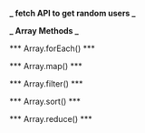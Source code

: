 **_ fetch API to get random users _**

**_ Array Methods _**

\*\*\* Array.forEach() \*\*\*

\*\*\* Array.map() \*\*\*

\*\*\* Array.filter() \*\*\*

\*\*\* Array.sort() \*\*\*

\*\*\* Array.reduce() \*\*\*
